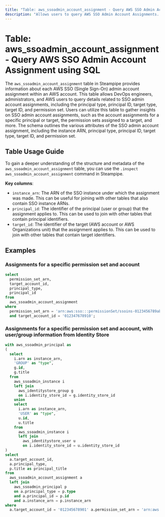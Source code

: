 ```yaml
---
title: "Table: aws_ssoadmin_account_assignment - Query AWS SSO Admin Account Assignment using SQL"
description: "Allows users to query AWS SSO Admin Account Assignments. This table provides information about each AWS SSO admin account assignment within an AWS account."
---
```


# Table: aws_ssoadmin_account_assignment - Query AWS SSO Admin Account Assignment using SQL

The `aws_ssoadmin_account_assignment` table in Steampipe provides information about each AWS SSO (Single Sign-On) admin account assignment within an AWS account. This table allows DevOps engineers, administrators, and AWS users to query details related to SSO admin account assignments, including the principal type, principal ID, target type, target ID, and permission set. Users can utilize this table to gather insights on SSO admin account assignments, such as the account assignments for a specific principal or target, the permission sets assigned to a target, and more. The schema outlines the various attributes of the SSO admin account assignment, including the instance ARN, principal type, principal ID, target type, target ID, and permission set.

## Table Usage Guide

To gain a deeper understanding of the structure and metadata of the `aws_ssoadmin_account_assignment` table, you can use the `.inspect aws_ssoadmin_account_assignment` command in Steampipe.

**Key columns**:

- `instance_arn`: The ARN of the SSO instance under which the assignment was made. This can be useful for joining with other tables that also contain SSO instance ARNs.
- `principal_id`: The identifier of the principal (user or group) that the assignment applies to. This can be used to join with other tables that contain principal identifiers.
- `target_id`: The identifier of the target (AWS account or AWS Organizations unit) that the assignment applies to. This can be used to join with other tables that contain target identifiers.

## Examples

### Assignments for a specific permission set and account

```sql
select
  permission_set_arn,
  target_account_id,
  principal_type,
  principal_id
from
  aws_ssoadmin_account_assignment
where
  permission_set_arn = 'arn:aws:sso:::permissionSet/ssoins-0123456789abcdef/ps-0123456789abcdef'
  and target_account_id = '012347678910';
```

### Assignments for a specific permission set and account, with user/group information from Identity Store

```sql
with aws_ssoadmin_principal as
(
  select
    i.arn as instance_arn,
    'GROUP' as "type",
    g.id,
    g.title
  from
    aws_ssoadmin_instance i
    left join
      aws_identitystore_group g
      on i.identity_store_id = g.identity_store_id
    union
    select
      i.arn as instance_arn,
      'USER' as "type",
      u.id,
      u.title
    from
      aws_ssoadmin_instance i
      left join
        aws_identitystore_user u
        on i.identity_store_id = u.identity_store_id
)
select
  a.target_account_id,
  a.principal_type,
  p.title as principal_title
from
  aws_ssoadmin_account_assignment a
  left join
    aws_ssoadmin_principal p
    on a.principal_type = p.type
    and a.principal_id = p.id
    and a.instance_arn = p.instance_arn
where
  a.target_account_id = '012345678901' a.permission_set_arn = 'arn:aws:sso:::permissionSet/ssoins-0123456789abcdef/ps-0123456789abcdef';
```
